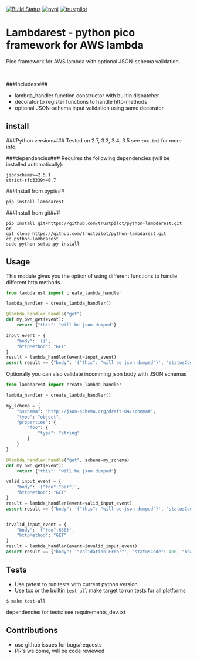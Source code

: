 [![Build Status](http://travis-ci.org/trustpilot/python-lambdarest.svg?branch=master)](https://travis-ci.org/trustpilot/python-lambdarest)  [![pypi](https://badge.fury.io/py/lambdarest.svg)](https://pypi.python.org/pypi/lambdarest)  [![trustpilot](https://images-static.trustpilot.com/api/logos/light-bg/120x14.png)](https://trustpilot.com)

# Lambdarest - python pico framework for AWS lambda

Pico framework for AWS lambda with optional JSON-schema validation.

&nbsp;


###Includes:###
* lambda_handler function constructor with builtin dispatcher
* decorator to register functions to handle http-methods
* optional JSON-schema input validation using same decorator

## install

###Python versions###
Tested on 2.7, 3.3, 3.4, 3.5
see `tox.ini` for more info.

###dependencies###
Requires the following dependencies (will be installed automatically):
```
jsonschema>=2.5.1
strict-rfc3339>=0.7
```

###Install from pypi###
```
pip install lambdarest
```

###Install from git###
```
pip install git+https://github.com/trustpilot/python-lambdarest.git
or
git clone https://github.com/trustpilot/python-lambdarest.git
cd python-lambdarest
sudo python setup.py install
```

## Usage
This module gives you the option of using different functions to handle
different http methods.

```python
from lambdarest import create_lambda_handler

lambda_handler = create_lambda_handler()

@lambda_handler.handle("get")
def my_own_get(event):
    return {"this": "will be json dumped"}

input_event = {
    "body": '{}',
    "httpMethod": "GET"
}
result = lambda_handler(event=input_event)
assert result == {"body": '{"this": "will be json dumped"}', "statusCode": 200, "headers":{}}
```

Optionally you can also validate incomming json body with JSON schemas
```python
from lambdarest import create_lambda_handler

lambda_handler = create_lambda_handler()

my_schema = {
    "$schema": "http://json-schema.org/draft-04/schema#",
    "type": "object",
    "properties": {
        "foo": {
            "type": "string"
        }
    }
}

@lambda_handler.handle("get", schema=my_schema)
def my_own_get(event):
    return {"this": "will be json dumped"}

valid_input_event = {
    "body": '{"foo":"bar"}',
    "httpMethod": "GET"
}
result = lambda_handler(event=valid_input_event)
assert result == {"body": '{"this": "will be json dumped"}', "statusCode": 200, "headers":{}}


invalid_input_event = {
    "body": '{"foo":666}',
    "httpMethod": "GET"
}
result = lambda_handler(event=invalid_input_event)
assert result == {"body": '"Validation Error"', "statusCode": 400, "headers":{}}
```

## Tests
* Use pytest to run tests with current python version.
* Use tox or the builtin `test-all` make target to run tests for all platforms

```
$ make test-all
```
dependencies for tests: see requirements_dev.txt


## Contributions

* use github issues for bugs/requests
* PR's welcome, will be code reviewed

